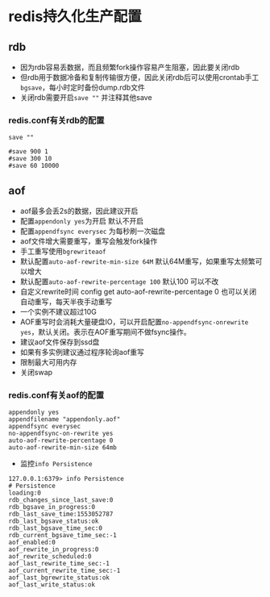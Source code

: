 # redis持久化生产配置

## rdb

- 因为rdb容易丢数据，而且频繁fork操作容易产生阻塞，因此要关闭rdb
- 但rdb用于数据冷备和复制传输很方便，因此关闭rdb后可以使用crontab手工`bgsave`，每小时定时备份dump.rdb文件
- 关闭rdb需要开启`save ""` 并注释其他save

### redis.conf有关rdb的配置

```
save ""

#save 900 1
#save 300 10
#save 60 10000
```

## aof 

- aof最多会丢2s的数据，因此建议开启
- 配置`appendonly yes`为开启 默认不开启
- 配置`appendfsync everysec` 为每秒刷一次磁盘
- aof文件增大需要重写，重写会触发fork操作
- 手工重写使用`bgrewriteaof `
- 默认配置`auto-aof-rewrite-min-size 64M` 默认64M重写，如果重写太频繁可以增大
- 默认配置`auto-aof-rewrite-percentage 100` 默认100 可以不改 
- 自定义rewrite时间 config get auto-aof-rewrite-percentage 0 也可以关闭自动重写，每天半夜手动重写
- 一个实例不建议超过10G
- AOF重写时会消耗大量硬盘IO，可以开启配置`no-appendfsync-onrewrite yes`，默认关闭。表示在AOF重写期间不做fsync操作。
- 建议aof文件保存到ssd盘
- 如果有多实例建议通过程序轮询aof重写
- 限制最大可用内存
- 关闭swap
### redis.conf有关aof的配置

```
appendonly yes
appendfilename "appendonly.aof"
appendfsync everysec
no-appendfsync-on-rewrite yes
auto-aof-rewrite-percentage 0
auto-aof-rewrite-min-size 64mb
```

- 监控`info Persistence`

```
127.0.0.1:6379> info Persistence
# Persistence
loading:0
rdb_changes_since_last_save:0
rdb_bgsave_in_progress:0
rdb_last_save_time:1553052787
rdb_last_bgsave_status:ok
rdb_last_bgsave_time_sec:0
rdb_current_bgsave_time_sec:-1
aof_enabled:0
aof_rewrite_in_progress:0
aof_rewrite_scheduled:0
aof_last_rewrite_time_sec:-1
aof_current_rewrite_time_sec:-1
aof_last_bgrewrite_status:ok
aof_last_write_status:ok
```